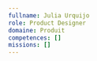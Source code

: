 ```yaml
---
fullname: Julia Urquijo
role: Product Designer
domaine: Produit
competences: []
missions: []
---
```

